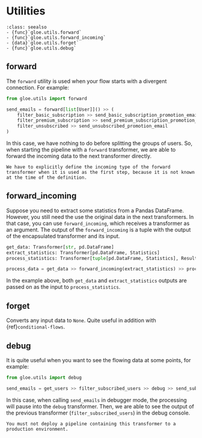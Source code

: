 # Utilities

```{admonition} API Reference
:class: seealso
- {func}`gloe.utils.forward`
- {func}`gloe.utils.forward_incoming`
- {data}`gloe.utils.forget`
- {func}`gloe.utils.debug`
```

## forward

The `forward` utility is used when your flow starts with a divergent connection. For example:

```python
from gloe.utils import forward

send_emails = forward[list[User]]() >> (
    filter_basic_subscription >> send_basic_subscription_promotion_email,
    filter_premium_subscription >> send_premium_subscription_promotion_email,
    filter_unsubscribed >> send_unsubscribed_promotion_email
)
```

In this case, we have nothing to do before splitting the groups of users. So, when starting the pipeline with a `forward` transformer, we are able to forward the incoming data to the next transformer directly.
```{important}
We have to explicitly define the incoming type of the forward transformer when it is used as the first step, because it is not known at the time of the definition.
```

## forward_incoming

Suppose you need to extract some statistics from a Pandas DataFrame. However, you still need the use the original data in the next transformers. In that case, you can use `forward_incoming`, which receives a transformer as an argument. The output of the `forward_incoming` is a tuple with the output of the encapsulated transformer and its input.

```python
get_data: Transformer[str, pd.DataFrame]
extract_statistics: Transformer[pd.DataFrame, Statistics]
process_statistics: Transformer[tuple[pd.DataFrame, Statistics], Result]

process_data = get_data >> forward_incoming(extract_statistics) >> process_statistics 
```

In the example above, both `get_data` and `extract_statistics` outputs are passed on as the input to `process_statistics`.

## forget

Converts any input data to `None`. Quite useful in addition with {ref}`conditional-flows`.

## debug

It is quite useful when you want to see the flowing data at some points, for example:

```python
from gloe.utils import debug

send_emails = get_users >> filter_subscribed_users >> debug >> send_subscribed_email
```

In this case, when calling `send_emails` in debugger mode, the processing will pause into the `debug` transformer. Then, we are able to see the output of the previous transformer (`filter_subscribed_users`) in the debug console.

```{danger}
You must not deploy a pipeline containing this transformer to a production environment.
```